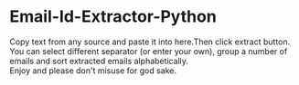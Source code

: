# Email-Id-Extractor-Python
Copy text from any source and paste it into here.Then click extract button. <br>
You can select different separator (or enter your own), group a number of emails and sort extracted emails alphabetically. <br>
Enjoy and please don't misuse for god sake.
